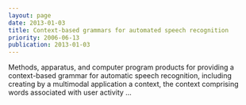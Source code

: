 ```yaml
---
layout: page
date: 2013-01-03
title: Context-based grammars for automated speech recognition
priority: 2006-06-13
publication: 2013-01-03
---
```

Methods, apparatus, and computer program products for providing a context-based grammar for automatic speech recognition, including creating by a multimodal application a context, the context comprising words associated with user activity …